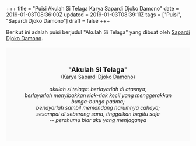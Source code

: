 +++
title = "Puisi Akulah Si Telaga Karya Sapardi Djoko Damono"
date = 2019-01-03T08:36:00Z
updated = 2019-01-03T08:39:11Z
tags = ["Puisi", "Sapardi Djoko Damono"]
draft = false
+++

<div dir="ltr" style="text-align: left;" trbidi="on"><div style="text-align: justify;">Berikut ini adalah puisi berjudul "Akulah Si Telaga" yang dibuat oleh <a href="http://ensiklopedia.kemdikbud.go.id/sastra/artikel/Sapardi_Djoko_Damono" target="_blank">Sapardi Djoko Damono</a>. </div><br /><div style="background: #FAFAFA; font-size: 14px; height: auto; margin: 0 auto; padding: 50px; text-align: center; width: auto;"><span style="font-size: 18px;"><b>"Akulah Si Telaga"</b></span><br />(Karya <a href="https://www.sekata.web.id/tags/sapardi-djoko-damono" target="_blank">Sapardi Djoko Damono</a>) <br /><br /><i>akulah si telaga: berlayarlah di atasnya;<br />berlayarlah menyibakkan riak-riak kecil yang menggerakkan bunga-bunga padma;<br />berlayarlah sambil memandang harumnya cahaya;<br />sesampai di seberang sana, tinggalkan begitu saja<br />-- perahumu biar aku yang menjaganya</i> </div></div>

